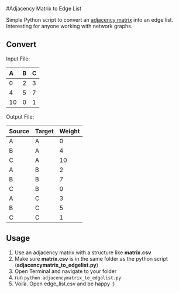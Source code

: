 #Adjacency Matrix to Edge List

Simple Python script to convert an [adjacency matrix](http://en.wikipedia.org/wiki/Adjacency_matrix) into an edge list.
Interesting for anyone working with network graphs.

Convert
-----

Input File:

| A  | B  | C |
| :--- |:--- | :--- |
| 0 | 2 | 3 |
| 4 | 5 | 7 |
| 10 | 0 | 1 |

Output File:

| Source  | Target  | Weight |
| :--- |:--- | :--- |
| A | A | 0 |
| B | A | 4 |
| C | A | 10 |
| A | B | 2 |
| B | B | 7 |
| C | B | 0 |
| A | C | 3 |
| B | C | 5 |
| C | C | 1 |

Usage
-----

1.  Use an adjacency matrix with a structure like **matrix.csv**
2.  Make sure **matrix.csv** is in the same folder as the python script (**adjacencymatrix_to_edgelist.py**)
3.  Open Terminal and navigate to your folder
5.  run ```python adjacencymatrix_to_edgelist.py```
6.  Voilà. Open edge_list.csv and be happy :)

